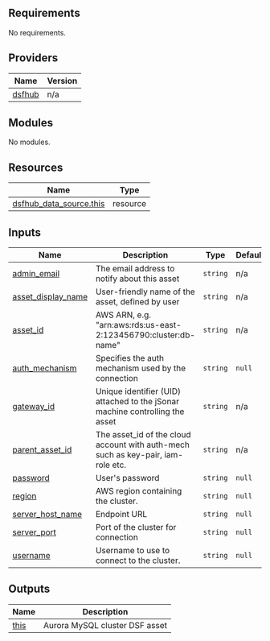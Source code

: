 <!-- BEGIN_TF_DOCS -->
## Requirements

No requirements.

## Providers

| Name | Version |
|------|---------|
| <a name="provider_dsfhub"></a> [dsfhub](#provider\_dsfhub) | n/a |

## Modules

No modules.

## Resources

| Name | Type |
|------|------|
| [dsfhub_data_source.this](https://registry.terraform.io/providers/imperva/dsfhub/latest/docs/resources/data_source) | resource |

## Inputs

| Name | Description | Type | Default | Required |
|------|-------------|------|---------|:--------:|
| <a name="input_admin_email"></a> [admin\_email](#input\_admin\_email) | The email address to notify about this asset | `string` | n/a | yes |
| <a name="input_asset_display_name"></a> [asset\_display\_name](#input\_asset\_display\_name) | User-friendly name of the asset, defined by user | `string` | n/a | yes |
| <a name="input_asset_id"></a> [asset\_id](#input\_asset\_id) | AWS ARN, e.g. "arn:aws:rds:us-east-2:123456790:cluster:db-name" | `string` | n/a | yes |
| <a name="input_auth_mechanism"></a> [auth\_mechanism](#input\_auth\_mechanism) | Specifies the auth mechanism used by the connection | `string` | `null` | no |
| <a name="input_gateway_id"></a> [gateway\_id](#input\_gateway\_id) | Unique identifier (UID) attached to the jSonar machine controlling the asset | `string` | n/a | yes |
| <a name="input_parent_asset_id"></a> [parent\_asset\_id](#input\_parent\_asset\_id) | The asset\_id of the cloud account with auth-mech such as key-pair, iam-role etc. | `string` | n/a | yes |
| <a name="input_password"></a> [password](#input\_password) | User's password | `string` | `null` | no |
| <a name="input_region"></a> [region](#input\_region) | AWS region containing the cluster. | `string` | `null` | no |
| <a name="input_server_host_name"></a> [server\_host\_name](#input\_server\_host\_name) | Endpoint URL | `string` | `null` | no |
| <a name="input_server_port"></a> [server\_port](#input\_server\_port) | Port of the cluster for connection | `string` | `null` | no |
| <a name="input_username"></a> [username](#input\_username) | Username to use to connect to the cluster. | `string` | `null` | no |

## Outputs

| Name | Description |
|------|-------------|
| <a name="output_this"></a> [this](#output\_this) | Aurora MySQL cluster DSF asset |
<!-- END_TF_DOCS -->